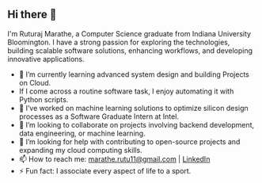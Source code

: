 ## Hi there 👋

I'm Ruturaj Marathe, a Computer Science graduate from Indiana University Bloomington. I have a strong passion for exploring the technologies, building scalable software solutions, enhancing workflows, and developing innovative applications.

- 🌱 I’m currently learning advanced system design and building Projects on Cloud.
- If I come across a routine software task, I enjoy automating it with Python scripts.
- 🔭 I’ve worked on machine learning solutions to optimize silicon design processes as a Software Graduate Intern at Intel.
- 👯 I’m looking to collaborate on projects involving backend development, data engineering, or machine learning.
- 🤔 I’m looking for help with contributing to open-source projects and expanding my cloud computing skills.
- 📫 How to reach me: [marathe.rutu11@gmail.com](mailto:marathe.rutu11@gmail.com) | [LinkedIn](https://www.linkedin.com/in/ruturaj-marathe)
- ⚡ Fun fact: I associate every aspect of life to a sport.
